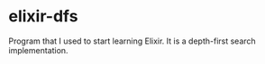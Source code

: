 # elixir-dfs

Program that I used to start learning Elixir. It is a depth-first search implementation.
